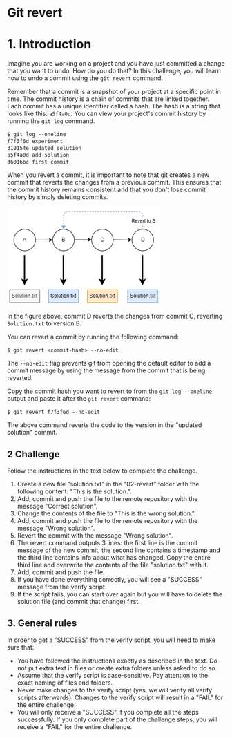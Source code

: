 # Git revert

# 1. Introduction

Imagine you are working on a project and you have just committed a change that you want to undo. How do you do that? In this challenge, you will learn how to undo a commit using the `git revert` command.

Remember that a commit is a snapshot of your project at a specific point in time. The commit history is a chain of commits that are linked together. Each commit has a unique identifier called a hash. The hash is a string that looks like this: `a5f4a0d`. You can view your project's commit history by running the `git log` command.

```console
$ git log --oneline
f7f3f6d experiment
310154e updated solution
a5f4a0d add solution
d6016bc first commit
```

When you revert a commit, it is important to note that git creates a new commit that reverts the changes from a previous commit. This ensures that the commit history remains consistent and that you don't lose commit history by simply deleting commits.

<a href="./revert.png" target="_blank">
    <img src="./revert.png">
</a>

In the figure above, commit D reverts the changes from commit C, reverting `Solution.txt` to version B.

You can revert a commit by running the following command:

```console
$ git revert <commit-hash> --no-edit
```

The `--no-edit` flag prevents git from opening the default editor to add a commit message by using the message from the commit that is being reverted.

Copy the commit hash you want to revert to from the `git log --oneline` output and paste it after the `git revert` command:

```console
$ git revert f7f3f6d --no-edit
```

The above command reverts the code to the version in the "updated solution" commit.

## 2 Challenge

Follow the instructions in the text below to complete the challenge.

1. Create a new file "solution.txt" in the "02-revert" folder with the following content: "This is the solution.".
1. Add, commit and push the file to the remote repository with the message "Correct solution".
1. Change the contents of the file to "This is the wrong solution.".
1. Add, commit and push the file to the remote repository with the message "Wrong solution".
1. Revert the commit with the message "Wrong solution".
1. The revert command outputs 3 lines: the first line is the commit message of the new commit, the second line contains a timestamp and the third line contains info about what has changed. Copy the entire third line and overwrite the contents of the file "solution.txt" with it.
1. Add, commit and push the file.
1. If you have done everything correctly, you will see a "SUCCESS" message from the verify script.
1. If the script fails, you can start over again but you will have to delete the solution file (and commit that change) first.

## 3. General rules

In order to get a "SUCCESS" from the verify script, you will need to make sure that:

-   You have followed the instructions exactly as described in the text. Do not put extra text in files or create extra folders unless asked to do so.
-   Assume that the verify script is case-sensitive. Pay attention to the exact naming of files and folders.
-   Never make changes to the verify script (yes, we will verify all verify scripts afterwards). Changes to the verify script will result in a "FAIL" for the entire challenge.
-   You will only receive a "SUCCESS" if you complete all the steps successfully. If you only complete part of the challenge steps, you will receive a "FAIL" for the entire challenge.
